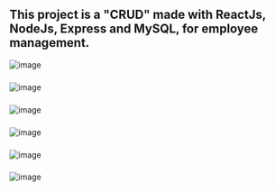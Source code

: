 ## This project is a "CRUD" made with ReactJs, NodeJs, Express and MySQL, for employee management.
![image](https://github.com/danielullauri93/CRUD-Employee-management/assets/68368188/b77f4764-f7a4-41aa-8f16-f1f4630c1389)
### 
![image](https://github.com/danielullauri93/CRUD-Employee-management/assets/68368188/fab9a770-b0d4-4a6b-9028-7f6e852a3203)
###
![image](https://github.com/danielullauri93/CRUD-Employee-management/assets/68368188/a8389895-69b0-4ac3-851f-36365b12a82f)
###
![image](https://github.com/danielullauri93/CRUD-Employee-management/assets/68368188/561fdb10-3bf5-4c89-800a-52fea0b5998f)
###
![image](https://github.com/danielullauri93/CRUD-Employee-management/assets/68368188/0445c694-211d-4bf0-86d9-a0b60333ecd9)
###
![image](https://github.com/danielullauri93/CRUD-Employee-management/assets/68368188/cf6528b3-7926-490c-8816-efaa45af8759)
